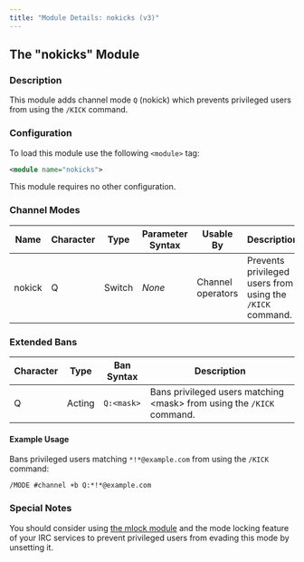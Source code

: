 ```yaml
---
title: "Module Details: nokicks (v3)"
---
```


## The "nokicks" Module

### Description

This module adds channel mode `Q` (nokick) which prevents privileged users from using the `/KICK` command.

### Configuration

To load this module use the following `<module>` tag:

```xml
<module name="nokicks">
```

This module requires no other configuration.

### Channel Modes

Name   | Character | Type   | Parameter Syntax | Usable By         | Description
------ | --------- | ------ | ---------------- | ----------------- | -----------
nokick | Q         | Switch | *None*           | Channel operators | Prevents privileged users from using the `/KICK` command.

### Extended Bans

Character | Type   | Ban Syntax | Description
--------- | ------ | ---------- | -----------
Q         | Acting | `Q:<mask>` | Bans privileged users matching &lt;mask&gt; from using the `/KICK` command.

#### Example Usage

Bans privileged users matching `*!*@example.com` from using the `/KICK` command:

```plaintext
/MODE #channel +b Q:*!*@example.com
```

### Special Notes

You should consider using [the mlock module](/3/modules/mlock) and the mode locking feature of your IRC services to prevent privileged users from evading this mode by unsetting it.
